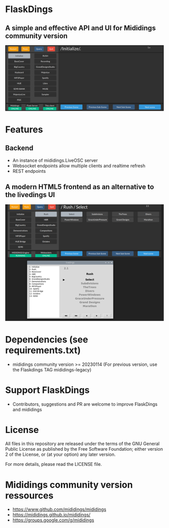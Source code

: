 # FlaskDings
## A simple and effective API and UI for Mididings community version
<img src="/assets/flaskdings-20240226.png" />

# Features
## Backend
* An instance of mididings.LiveOSC server
* Websocket endpoints allow multiple clients and realtime refresh
* REST endpoints
## A modern HTML5 frontend as an alternative to the livedings UI
<img src="/assets/flaskdings-vs-livedings.png" />

# Dependencies (see requirements.txt)
* mididings community version >= 20230114 (For previous version, use the Flaskdings TAG mididings-legacy)

# Support FlaskDings
* Contributors, suggestions and PR are welcome to improve FlaskDings and mididings

# License
All files in this repository are released under the terms of the GNU
General Public License as published by the Free Software Foundation;
either version 2 of the License, or (at your option) any later version.

For more details, please read the LICENSE file.

# Mididings community version ressources
* https://www.github.com/mididings/mididings
* https://mididings.github.io/mididings/
* https://groups.google.com/g/mididings
